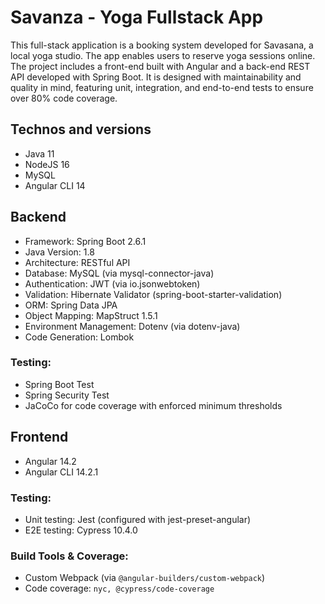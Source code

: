# Savanza - Yoga Fullstack App

This full-stack application is a booking system developed for Savasana, a local yoga studio. The app enables users to reserve yoga sessions online. The project includes a front-end built with Angular and a back-end REST API developed with Spring Boot. It is designed with maintainability and quality in mind, featuring unit, integration, and end-to-end tests to ensure over 80% code coverage.

## Technos and versions

- Java 11
- NodeJS 16
- MySQL
- Angular CLI 14

## Backend

- Framework: Spring Boot 2.6.1
- Java Version: 1.8
- Architecture: RESTful API
- Database: MySQL (via mysql-connector-java)
- Authentication: JWT (via io.jsonwebtoken)
- Validation: Hibernate Validator (spring-boot-starter-validation)
- ORM: Spring Data JPA
- Object Mapping: MapStruct 1.5.1
- Environment Management: Dotenv (via dotenv-java)
- Code Generation: Lombok

### Testing:

- Spring Boot Test
- Spring Security Test
- JaCoCo for code coverage with enforced minimum thresholds

## Frontend

- Angular 14.2
- Angular CLI 14.2.1

### Testing:

- Unit testing: Jest (configured with jest-preset-angular)
- E2E testing: Cypress 10.4.0

### Build Tools & Coverage:

- Custom Webpack (via `@angular-builders/custom-webpack`)
- Code coverage: `nyc, @cypress/code-coverage`
